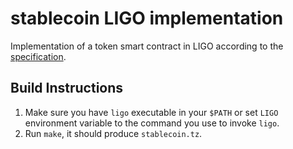 <!--
SPDX-FileCopyrightText: 2020 tqtezos
SPDX-License-Identifier: MIT
-->
# stablecoin LIGO implementation

Implementation of a token smart contract in LIGO according to the [specification](/docs/specification.md).

## Build Instructions

1. Make sure you have `ligo` executable in your `$PATH` or set `LIGO` environment variable to the command you use to invoke `ligo`.
2. Run `make`, it should produce `stablecoin.tz`.
